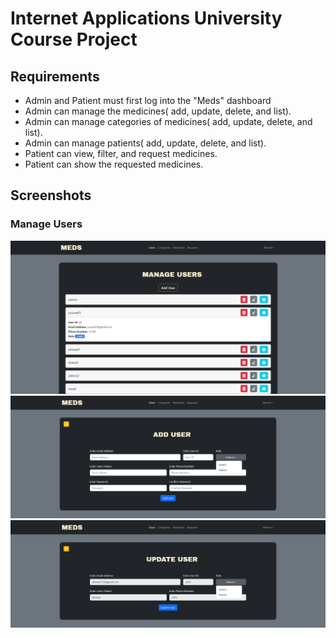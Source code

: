 # Internet Applications University Course Project

## Requirements

* Admin and Patient must first log into the "Meds" dashboard
* Admin can manage the medicines( add, update, delete, and list).
* Admin can manage categories of medicines( add, update, delete, and list).
* Admin can manage patients( add, update, delete, and list).
* Patient can view, filter, and request medicines.
* Patient can show the requested medicines.

## Screenshots

### Manage Users

![Manage Users](./screenshots/manage-users.png)
![Add User](./screenshots/add-user.png?raw=true)
![Update User](./screenshots/update-user.png?raw=true)
